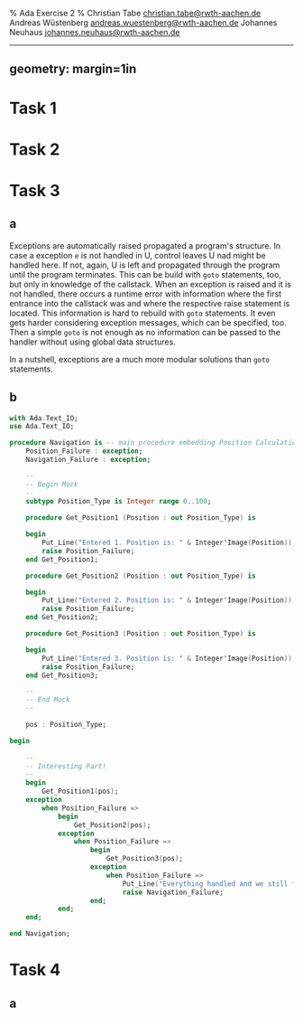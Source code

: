 % Ada Exercise 2
% Christian Tabe <christian.tabe@rwth-aachen.de>
  Andreas Wüstenberg <andreas.wuestenberg@rwth-aachen.de>
  Johannes Neuhaus <johannes.neuhaus@rwth-aachen.de>

    
---
geometry: margin=1in
---

# Task 1

# Task 2

# Task 3

## a
Exceptions are automatically raised propagated a program's structure. In case a exception `e` is not handled in U, control leaves U nad might be handled here. If not, again, U is left and propagated through the program until the program terminates. This can be build with `goto` statements, too, but only in knowledge of the callstack.
When an exception is raised and it is not handled, there occurs a runtime error with information where the first entrance into the callstack was and where the respective raise statement is located. This information is hard to rebuild with `goto` statements. It even gets harder considering exception messages, which can be specified, too. Then a simple `goto` is not enough as no information can be passed to the handler without using global data structures.  

In a nutshell, exceptions are a much more modular solutions than `goto` statements.

## b
```Ada
with Ada.Text_IO;
use Ada.Text_IO;

procedure Navigation is -- main procedure embedding Position Calculation
    Position_Failure : exception;
    Navigation_Failure : exception;

    --
    -- Begin Mock
    --
    subtype Position_Type is Integer range 0..100;
    
    procedure Get_Position1 (Position : out Position_Type) is 

    begin
        Put_Line("Entered 1. Position is: " & Integer'Image(Position));
        raise Position_Failure;
    end Get_Position1;

    procedure Get_Position2 (Position : out Position_Type) is 

    begin
        Put_Line("Entered 2. Position is: " & Integer'Image(Position));
        raise Position_Failure;
    end Get_Position2;

    procedure Get_Position3 (Position : out Position_Type) is 

    begin
        Put_Line("Entered 3. Position is: " & Integer'Image(Position));
        raise Position_Failure;
    end Get_Position3;

    --
    -- End Mock
    --

    pos : Position_Type;

begin
    
    --
    -- Interesting Part!
    --
    begin
        Get_Position1(pos);
    exception
        when Position_Failure => 
            begin
                Get_Position2(pos);
            exception
                when Position_Failure =>
                    begin
                        Get_Position3(pos);
                    exception
                        when Position_Failure => 
                            Put_Line("Everything handled and we still failed. Raise Navigation_Failure");
                            raise Navigation_Failure;
                    end;
            end;
    end;

end Navigation;
```

# Task 4

## a

